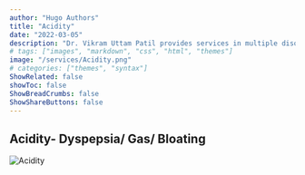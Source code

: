 ```yaml
---
author: "Hugo Authors"
title: "Acidity"
date: "2022-03-05"
description: "Dr. Vikram Uttam Patil provides services in multiple disorders"
# tags: ["images", "markdown", "css", "html", "themes"]
image: "/services/Acidity.png"
# categories: ["themes", "syntax"]
ShowRelated: false
showToc: false
ShowBreadCrumbs: false
ShowShareButtons: false
---
```


## Acidity- Dyspepsia/ Gas/ Bloating

![Acidity](/services/Acidity.png)
